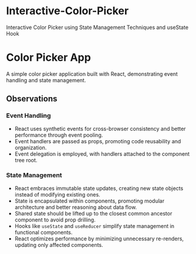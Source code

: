 # Interactive-Color-Picker
Interactive Color Picker using State Management Techniques and useState Hook


# Color Picker App

A simple color picker application built with React, demonstrating event handling and state management.

## Observations

### Event Handling

- React uses synthetic events for cross-browser consistency and better performance through event pooling.
- Event handlers are passed as props, promoting code reusability and organization.
- Event delegation is employed, with handlers attached to the component tree root.

### State Management

- React embraces immutable state updates, creating new state objects instead of modifying existing ones.
- State is encapsulated within components, promoting modular architecture and better reasoning about data flow.
- Shared state should be lifted up to the closest common ancestor component to avoid prop drilling.
- Hooks like `useState` and `useReducer` simplify state management in functional components.
- React optimizes performance by minimizing unnecessary re-renders, updating only affected components.